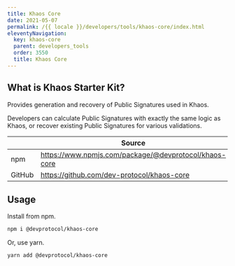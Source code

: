 ```yaml
---
title: Khaos Core
date: 2021-05-07
permalink: /{{ locale }}/developers/tools/khaos-core/index.html
eleventyNavigation:
  key: khaos-core
  parent: developers_tools
  order: 3550
  title: Khaos Core
---
```


## What is Khaos Starter Kit?

Provides generation and recovery of Public Signatures used in Khaos.

Developers can calculate Public Signatures with exactly the same logic as Khaos, or recover existing Public Signatures for various validations.

|        | Source                                                |
| ------ | ----------------------------------------------------- |
| npm    | https://www.npmjs.com/package/@devprotocol/khaos-core |
| GitHub | https://github.com/dev-protocol/khaos-core            |

## Usage

Install from npm.

```bash
npm i @devprotocol/khaos-core
```

Or, use yarn.

```bash
yarn add @devprotocol/khaos-core
```
